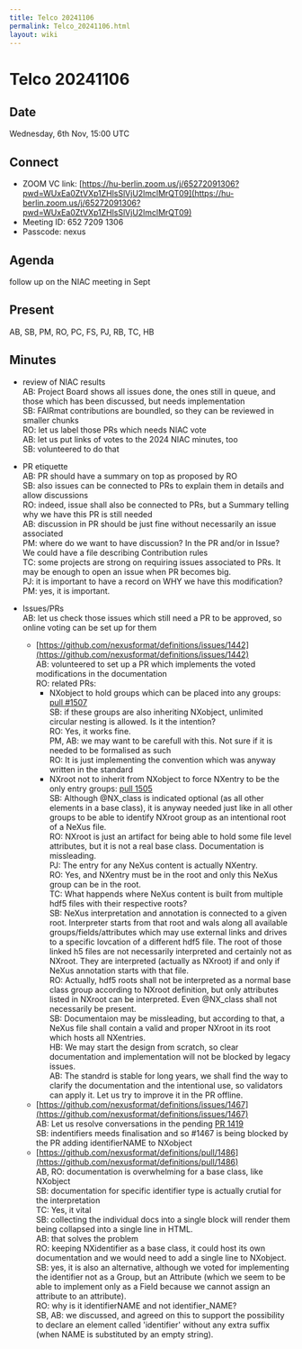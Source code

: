 ```yaml
---
title: Telco 20241106
permalink: Telco_20241106.html
layout: wiki
---
```

Telco 20241106
==============

Date
----

Wednesday, 6th Nov, 15:00 UTC


Connect
-------
* ZOOM VC link: [https://hu-berlin.zoom.us/j/65272091306?pwd=WUxEa0ZtVXp1ZHlsSlVjU2lmclMrQT09](https://hu-berlin.zoom.us/j/65272091306?pwd=WUxEa0ZtVXp1ZHlsSlVjU2lmclMrQT09)
* Meeting ID: 652 7209 1306
* Passcode: nexus

Agenda
------
follow up on the NIAC meeting in Sept

Present
-------
AB, SB, PM, RO, PC, FS, PJ, RB, TC, HB

Minutes
-------
* review of NIAC results  
  AB: Project Board shows all issues done, the ones still in queue, and those which has been discussed, but needs implementation  
  SB: FAIRmat contributions are boundled, so they can be reviewed in smaller chunks  
  RO: let us label those PRs which needs NIAC vote  
  AB: let us put links of votes to the 2024 NIAC minutes, too  
  SB: volunteered to do that  

* PR etiquette  
  AB: PR should have a summary on top as proposed by RO  
  SB: also issues can be connected to PRs to explain them in details and allow discussions  
  RO: indeed, issue shall also be connected to PRs, but a Summary telling why we have this PR is still needed  
  AB: discussion in PR should be just fine without necessarily an issue associated  
  PM: where do we want to have discussion? In the PR and/or in Issue? We could have a file describing Contribution rules  
  TC: some projects are strong on requiring issues associated to PRs. It may be enough to open an issue when PR becomes big.  
  PJ: it is important to have a record on WHY we have this modification?  
  PM: yes, it is important.  
  
* Issues/PRs  
  AB: let us check those issues which still need a PR to be approved, so online voting can be set up  for them  
  
  - [https://github.com/nexusformat/definitions/issues/1442](https://github.com/nexusformat/definitions/issues/1442)  
    AB: volunteered to set up a PR which implements the voted modifications in the documentation  
    RO: related PRs: 
      - NXobject to hold groups which can be placed into any groups: [pull #1507](https://github.com/nexusformat/definitions/pull/1507)  
        SB: if these groups are also inheriting NXobject, unlimited circular nesting is allowed. Is it the intention?  
        RO: Yes, it works fine.  
        PM, AB: we may want to be carefull with this. Not sure if it is needed to be formalised as such  
        RO: It is just implementing the convention which was anyway written in the standard  
      - NXroot not to inherit from NXobject to force NXentry to be the only entry groups: [pull 1505](https://github.com/nexusformat/definitions/pull/1505)  
        SB: Although @NX_class is indicated optional (as all other elements in a base class), it is anyway needed just like in all other groups to be able to identify NXroot group as an intentional root of a NeXus file.  
        RO: NXroot is just an artifact for being able to hold some file level attributes, but it is not a real base class. Documentation is missleading.  
        PJ: The entry for any NeXus content is actually NXentry.  
        RO: Yes, and NXentry must be in the root and only this NeXus group can be in the root.  
        TC: What happends where NeXus content is built from multiple hdf5 files with their respective roots?  
        SB: NeXus interpretation and annotation is connected to a given root. Interpreter starts from  that root and wals along all available groups/fields/attributes which may use external links and drives to a specific lovcation of a different hdf5 file. The root of those linked h5 files are not necessarily interpreted and certainly not as NXroot. They are interpreted (actually as NXroot) if and only if NeXus annotation starts with that file.  
        RO: Actually, hdf5 roots shall not be interpreted as a normal base class group according to NXroot definition, but only attributes listed in NXroot can be interpreted. Even @NX_class shall not necessarily be present.  
        SB: Documentaion may be missleading, but according to that, a NeXus file shall contain a valid and proper NXroot in its root which hosts all NXentries.  
        HB: We may start the design from scratch, so clear documentation and implementation will not be blocked by legacy issues.  
        AB: The standrd is stable for long years, we shall find the way to clarify the documentation and the intentional use, so validators can apply it. Let us try to improve it in the PR offline.  
  - [https://github.com/nexusformat/definitions/issues/1467](https://github.com/nexusformat/definitions/issues/1467)  
    AB: Let us resolve conversations in the pending [PR 1419](https://github.com/nexusformat/definitions/pull/1419)  
    SB: indentifiers meeds finalisation and so #1467 is being blocked by the PR adding identifierNAME to NXobject  
  - [https://github.com/nexusformat/definitions/pull/1486](https://github.com/nexusformat/definitions/pull/1486)  
    AB, RO: documentation is overwhelming for a base class, like NXobject  
    SB: documentation for specific identifier type is actually crutial for the interpretation  
    TC: Yes, it vital  
    SB: collecting the individual docs into a single block will render them being collapsed into a single line in HTML.  
    AB: that solves the problem  
    RO: keeping NXidentifier as a base class, it could host its own documentation and we would need to add a single line to NXobject.  
    SB: yes, it is also an alternative, although we voted for implementing the identifier not as a Group, but an Attribute (which we seem to be able to implement only as a Field because we cannot assign an attribute to an attribute).  
    RO: why is it identifierNAME and not identifier_NAME?  
    SB, AB: we discussed, and agreed on this to support the possibility to declare an element called 'identifier' without any extra suffix (when NAME is substituted by an empty string).  
    


